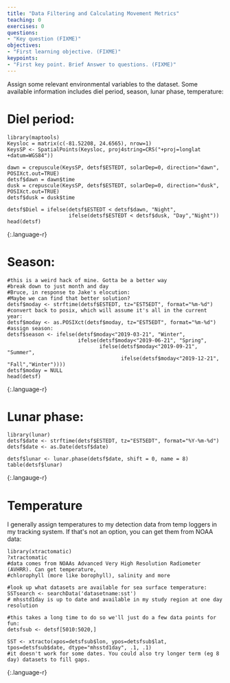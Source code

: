 ```yaml
---
title: "Data Filtering and Calculating Movement Metrics"
teaching: 0
exercises: 0
questions:
- "Key question (FIXME)"
objectives:
- "First learning objective. (FIXME)"
keypoints:
- "First key point. Brief Answer to questions. (FIXME)"
---
```


Assign some relevant environmental variables to the dataset.
Some available information includes diel period, season, lunar phase, temperature:


# Diel period:
~~~
library(maptools)
Keysloc = matrix(c(-81.52208, 24.6565), nrow=1)
KeysSP <- SpatialPoints(Keysloc, proj4string=CRS("+proj=longlat +datum=WGS84"))

dawn = crepuscule(KeysSP, detsf$ESTEDT, solarDep=0, direction="dawn", POSIXct.out=TRUE)
detsf$dawn = dawn$time
dusk = crepuscule(KeysSP, detsf$ESTEDT, solarDep=0, direction="dusk", POSIXct.out=TRUE)
detsf$dusk = dusk$time

detsf$Diel = ifelse(detsf$ESTEDT < detsf$dawn, "Night",
                    ifelse(detsf$ESTEDT < detsf$dusk, "Day","Night"))
head(detsf)
~~~
{:.language-r}

# Season:

~~~
#this is a weird hack of mine. Gotta be a better way
#break down to just month and day
#Bruce, in response to Jake's elocution:
#Maybe we can find that better solution?
detsf$moday <- strftime(detsf$ESTEDT, tz="EST5EDT", format="%m-%d")
#convert back to posix, which will assume it's all in the current year:
detsf$moday <- as.POSIXct(detsf$moday, tz="EST5EDT", format="%m-%d")
#assign season:
detsf$season <- ifelse(detsf$moday<"2019-03-21", "Winter",
                       ifelse(detsf$moday<"2019-06-21", "Spring",
                              ifelse(detsf$moday<"2019-09-21", "Summer",
                                     ifelse(detsf$moday<"2019-12-21", "Fall","Winter"))))
detsf$moday = NULL
head(detsf)
~~~
{:.language-r}

# Lunar phase:

~~~
library(lunar)
detsf$date <- strftime(detsf$ESTEDT, tz="EST5EDT", format="%Y-%m-%d")
detsf$date <- as.Date(detsf$date)

detsf$lunar <- lunar.phase(detsf$date, shift = 0, name = 8)
table(detsf$lunar)
~~~
{:.langauge-r}

# Temperature
I generally assign temperatures to my detection data from temp loggers in my tracking system.
If that's not an option, you can get them from NOAA data:

~~~
library(xtractomatic)
?xtractomatic
#data comes from NOAAs Advanced Very High Resolution Radiometer (AVHRR). Can get temperature,
#chlorophyll (more like borophyll), salinity and more

#look up what datasets are available for sea surface temperature:
SSTsearch <- searchData('datasetname:sst')
# mhsstd1day is up to date and available in my study region at one day resolution

#this takes a long time to do so we'll just do a few data points for fun:
detsfsub <- detsf[5010:5020,]

SST <- xtracto(xpos=detsfsub$lon, ypos=detsfsub$lat, tpos=detsfsub$date, dtype="mhsstd1day", .1, .1)
#it doesn't work for some dates. You could also try longer term (eg 8 day) datasets to fill gaps.
~~~
{:.language-r}
